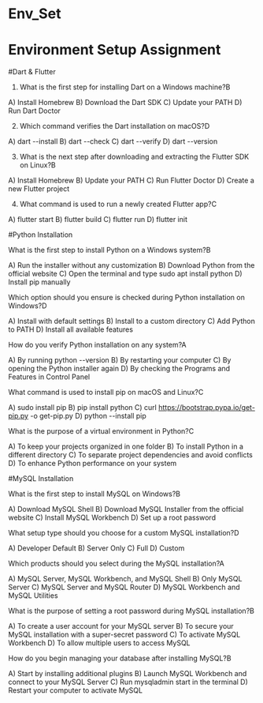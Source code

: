 # Env_Set

# Environment Setup Assignment

#Dart & Flutter

1. What is the first step for installing Dart on a Windows machine?B

A) Install Homebrew
B) Download the Dart SDK
C) Update your PATH
D) Run Dart Doctor


2. Which command verifies the Dart installation on macOS?D

A) dart --install
B) dart --check
C) dart --verify
D) dart --version


3. What is the next step after downloading and extracting the Flutter SDK on Linux?B

A) Install Homebrew
B) Update your PATH
C) Run Flutter Doctor
D) Create a new Flutter project


4. What command is used to run a newly created Flutter app?C

A) flutter start
B) flutter build
C) flutter run
D) flutter init


#Python Installation

What is the first step to install Python on a Windows system?B

A) Run the installer without any customization
B) Download Python from the official website
C) Open the terminal and type sudo apt install python
D) Install pip manually

Which option should you ensure is checked during Python installation on Windows?D

A) Install with default settings
B) Install to a custom directory
C) Add Python to PATH
D) Install all available features

How do you verify Python installation on any system?A

A) By running python --version
B) By restarting your computer
C) By opening the Python installer again
D) By checking the Programs and Features in Control Panel

What command is used to install pip on macOS and Linux?C

A) sudo install pip
B) pip install python
C) curl https://bootstrap.pypa.io/get-pip.py -o get-pip.py
D) python --install pip

What is the purpose of a virtual environment in Python?C

A) To keep your projects organized in one folder
B) To install Python in a different directory
C) To separate project dependencies and avoid conflicts
D) To enhance Python performance on your system

#MySQL Installation

What is the first step to install MySQL on Windows?B

A) Download MySQL Shell
B) Download MySQL Installer from the official website
C) Install MySQL Workbench
D) Set up a root password

What setup type should you choose for a custom MySQL installation?D

A) Developer Default
B) Server Only
C) Full
D) Custom

Which products should you select during the MySQL installation?A

A) MySQL Server, MySQL Workbench, and MySQL Shell
B) Only MySQL Server
C) MySQL Server and MySQL Router
D) MySQL Workbench and MySQL Utilities

What is the purpose of setting a root password during MySQL installation?B

A) To create a user account for your MySQL server
B) To secure your MySQL installation with a super-secret password
C) To activate MySQL Workbench
D) To allow multiple users to access MySQL

How do you begin managing your database after installing MySQL?B

A) Start by installing additional plugins
B) Launch MySQL Workbench and connect to your MySQL Server
C) Run mysqladmin start in the terminal
D) Restart your computer to activate MySQL
